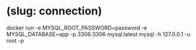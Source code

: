 # (slug: connection)
docker run -e MYSQL_ROOT_PASSWORD=password -e MYSQL_DATABASE=app -p 3306:3306 mysql:latest
mysql -h 127.0.0.1 -u root -p
